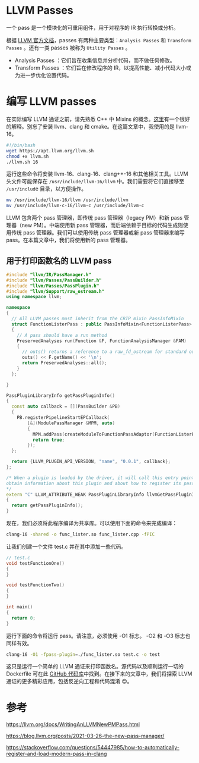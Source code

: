 # LLVM Passes

一个 pass 是一个模块化的可重用组件，用于对程序的 IR 执行转换或分析。

根据 [LLVM 官方文档](https://llvm.org/docs/Passes.html)，passes 有两种主要类型：`Analysis Passes` 和 `Transform Passes` 。还有一类 passes 被称为 `Utility Passes` 。

- Analysis Passes ：它们旨在收集信息并分析代码，而不做任何修改。
- Transform Passes ：它们旨在修改程序的 IR，以提高性能、减小代码大小或为进一步优化设置代码。

# 编写 LLVM passes

在实际编写 LLVM 通证之前，请先熟悉 C++ 中 Mixins 的概念。[这里](https://stackoverflow.com/questions/18773367/what-are-mixins-as-a-concept)有一个很好的解释。别忘了安装 llvm、clang 和 cmake。在这篇文章中，我使用的是 llvm-16。

```bash
#!/bin/bash
wget https://apt.llvm.org/llvm.sh
chmod +x llvm.sh
./llvm.sh 16
```

运行这些命令将安装 llvm-16、clang-16、clang++-16 和其他相关工具。LLVM 头文件可能保存在 `/usr/include/llvm-16/llvm` 中。我们需要将它们直接移至 `/usr/includ`e 目录，以方便操作。

```bash
mv /usr/include/llvm-16/llvm /usr/include/llvm
mv /usr/include/llvm-c-16/llvm-c /usr/include/llvm-c
```

LLVM 包含两个 pass 管理器，即传统 pass 管理器（legacy PM）和新 pass 管理器（new PM）。中端使用新 pass 管理器，而后端依赖于目标的代码生成则使用传统 pass 管理器。我们可以使用传统 pass 管理器或新 pass 管理器来编写 pass。在本篇文章中，我们将使用新的 pass 管理器。

## 用于打印函数名的 LLVM pass

```cpp
#include "llvm/IR/PassManager.h"
#include "llvm/Passes/PassBuilder.h"
#include "llvm/Passes/PassPlugin.h"
#include "llvm/Support/raw_ostream.h"
using namespace llvm;

namespace
{
  // All LLVM passes must inherit from the CRTP mixin PassInfoMixin
  struct FunctionListerPass : public PassInfoMixin<FunctionListerPass>
  {
    // A pass should have a run method
    PreservedAnalyses run(Function &F, FunctionAnalysisManager &FAM)
    {
      // outs() returns a reference to a raw_fd_ostream for standard output.
      outs() << F.getName() << '\n';
      return PreservedAnalyses::all();
    }
  };

}

PassPluginLibraryInfo getPassPluginInfo()
{
  const auto callback = [](PassBuilder &PB)
  {
    PB.registerPipelineStartEPCallback(
        [&](ModulePassManager &MPM, auto)
        {
          MPM.addPass(createModuleToFunctionPassAdaptor(FunctionListerPass()));
          return true;
        });
  };

  return {LLVM_PLUGIN_API_VERSION, "name", "0.0.1", callback};
};

/* When a plugin is loaded by the driver, it will call this entry point to
obtain information about this plugin and about how to register its passes.
*/
extern "C" LLVM_ATTRIBUTE_WEAK PassPluginLibraryInfo llvmGetPassPluginInfo()
{
  return getPassPluginInfo();
}
```

现在，我们必须将此程序编译为共享库。可以使用下面的命令来完成编译：

```bash
clang-16 -shared -o func_lister.so func_lister.cpp -fPIC
```

让我们创建一个文件 test.c 并在其中添加一些代码。

```c
// test.c
void testFunctionOne()
{
}

void testFunctionTwo()
{
}

int main()
{
  return 0;
}
```

运行下面的命令将运行 pass。请注意，必须使用 -O1 标志。 -O2 和 -O3 标志也同样有效。

```bash
clang-16 -O1 -fpass-plugin=./func_lister.so test.c -o test
```

这只是运行一个简单的 LLVM 通证来打印函数名。源代码以及顺利运行一切的 Dockerfile 可在此 [GitHub 代码库](https://github.com/0xSh4dy/learning_llvm)中找到。在接下来的文章中，我们将探索 LLVM 通证的更多精彩应用，包括反逆向工程和代码混淆 😉。

# 参考

https://llvm.org/docs/WritingAnLLVMNewPMPass.html

https://blog.llvm.org/posts/2021-03-26-the-new-pass-manager/

https://stackoverflow.com/questions/54447985/how-to-automatically-register-and-load-modern-pass-in-clang
